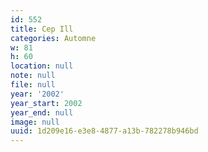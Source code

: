 ```yaml
---
id: 552
title: Cep Ill
categories: Automne
w: 81
h: 60
location: null
note: null
file: null
year: '2002'
year_start: 2002
year_end: null
image: null
uuid: 1d209e16-e3e8-4877-a13b-782278b946bd
---
```


